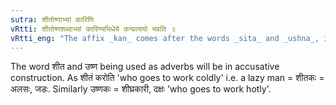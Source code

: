 ```yaml
---
sutra: शीतोष्णाभ्यां कारिणि
vRtti: शीतोष्णशब्दाभ्यां कारिण्यभिधेये कन्प्रत्ययो भवति ॥
vRtti_eng: "The affix _kan_ comes after the words _sita_ and _ushna_, in the sense of 'who goes to work thus'."
---
```

The word शीत and उष्ण being used as adverbs will be in accusative construction. As शीतं करोति 'who goes to work coldly' i.e. a lazy man = शीतकः = अलसः, जडः. Similarly उष्णकः = शीघ्रकारी, दक्षः 'who goes to work hotly'.

